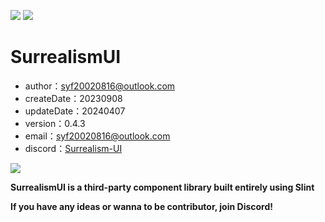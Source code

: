 <img src="https://img.shields.io/badge/SurrealismUI-0.4.3-orange?style=for-the-badge&logo=rust&logoColor=%23fff&labelColor=%23DEA584&color=%23DEA584"> <img src="https://img.shields.io/badge/License-MIT-orange?style=for-the-badge&logoColor=%23fff&labelColor=%2323B898&color=%2323B898">

# SurrealismUI

- author：syf20020816@outlook.com
- createDate：20230908
- updateDate：20240407
- version：0.4.3
- email：syf20020816@outlook.com
- discord：[Surrealism-UI](https://discord.gg/KSQqrSMCnU)

<img src="./static/logo.png" />

**SurrealismUI is a third-party component library built entirely using Slint**

**If you have any ideas or wanna to be contributor, join Discord!**